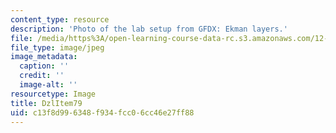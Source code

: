```yaml
---
content_type: resource
description: 'Photo of the lab setup from GFDX: Ekman layers.'
file: /media/https%3A/open-learning-course-data-rc.s3.amazonaws.com/12-003-atmosphere-ocean-and-climate-dynamics-fall-2008/c13f8d996348f934fcc06cc46e27ff88_DzlItem79.jpg
file_type: image/jpeg
image_metadata:
  caption: ''
  credit: ''
  image-alt: ''
resourcetype: Image
title: DzlItem79
uid: c13f8d99-6348-f934-fcc0-6cc46e27ff88
---
```

